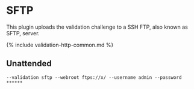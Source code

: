 ---
---
# SFTP
This plugin uploads the validation challenge to a SSH FTP, also known as SFTP, server.

{% include validation-http-common.md %}

## Unattended 
`--validation sftp --webroot ftps://x/ --username admin --password ******`